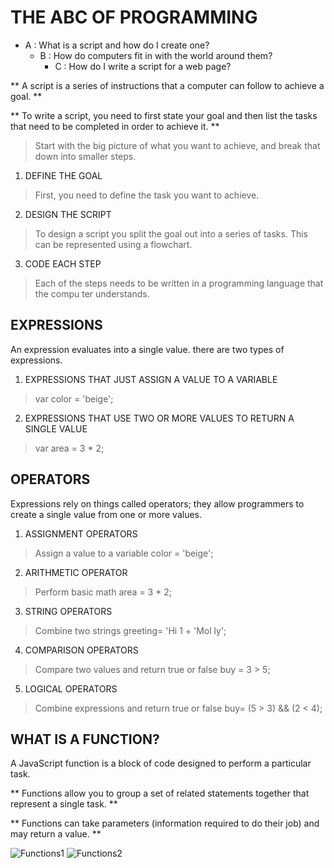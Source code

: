 # THE ABC OF PROGRAMMING

* A : What is a script and how do I create one?
  * B : How do computers fit in with the world around them?
    * C : How do I write a script for a web page?


** A script is a series of instructions that a computer can follow to achieve a goal. **


** To write a script, you need to first state your goal and then list the tasks that need to be completed in order to achieve it. **

> Start with the big picture of what you want to achieve, and break that down into smaller steps. 

1.  DEFINE THE GOAL 
> First, you need to define the task you want to achieve.
2.  DESIGN THE SCRIPT 
> To design a script you split the goal out into a series of tasks. This can be represented using a flowchart. 
3.  CODE EACH STEP 
> Each of the steps needs to be written in a programming language that the compu ter understands.

## EXPRESSIONS 
An expression evaluates into a single value. there are two types of expressions.

1. EXPRESSIONS THAT JUST ASSIGN A VALUE TO A VARIABLE 
> var color = 'beige'; 
2. EXPRESSIONS THAT USE TWO OR MORE VALUES TO RETURN A SINGLE VALUE
> var area = 3 * 2; 

## OPERATORS 
Expressions rely on things called operators; they allow programmers to create a single value from one or more values.

1. ASSIGNMENT OPERATORS
> Assign a value to a variable
 color = 'beige'; 
2. ARITHMETIC OPERATOR
> Perform basic math 
area = 3 * 2;
3. STRING OPERATORS
> Combine two strings 
greeting= 'Hi 1 + 'Mol ly';
4. COMPARISON OPERATORS
> Compare two values and return true or false 
buy = 3 > 5;
5. LOGICAL OPERATORS 
> Combine expressions and return true or false 
buy= (5 > 3) && (2 < 4); 

## WHAT IS A FUNCTION? 
A JavaScript function is a block of code designed to perform a particular task.

** Functions allow you to group a set of related statements together that represent a single task. ** 

** Functions can take parameters (information required to do their job) and may return a value. ** 

![Functions1](https://res.cloudinary.com/practicaldev/image/fetch/s--pClJgvrv--/c_limit%2Cf_auto%2Cfl_progressive%2Cq_auto%2Cw_880/https://dev-to-uploads.s3.amazonaws.com/i/mt2jlra7jd5gdgl8up8y.png)
![Functions2](https://cf.ppt-online.org/files/slide/z/ZQB7W6CTo0jgKzhF5VLlfNdbm1HPD2exvrSG9q/slide-3.jpg)